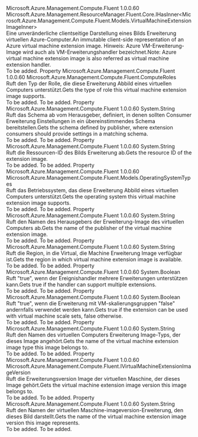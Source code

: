 <Type Name="IVirtualMachineExtensionImage" FullName="Microsoft.Azure.Management.Compute.Fluent.IVirtualMachineExtensionImage">
  <TypeSignature Language="C#" Value="public interface IVirtualMachineExtensionImage : Microsoft.Azure.Management.ResourceManager.Fluent.Core.IHasInner&lt;Microsoft.Azure.Management.Compute.Fluent.Models.VirtualMachineExtensionImageInner&gt;" />
  <TypeSignature Language="ILAsm" Value=".class public interface auto ansi abstract IVirtualMachineExtensionImage implements class Microsoft.Azure.Management.ResourceManager.Fluent.Core.IHasInner`1&lt;class Microsoft.Azure.Management.Compute.Fluent.Models.VirtualMachineExtensionImageInner&gt;" />
  <TypeSignature Language="DocId" Value="T:Microsoft.Azure.Management.Compute.Fluent.IVirtualMachineExtensionImage" />
  <TypeSignature Language="VB.NET" Value="Public Interface IVirtualMachineExtensionImage&#xA;Implements IHasInner(Of VirtualMachineExtensionImageInner)" />
  <TypeSignature Language="F#" Value="type IVirtualMachineExtensionImage = interface&#xA;    interface IHasInner&lt;VirtualMachineExtensionImageInner&gt;" />
  <AssemblyInfo>
    <AssemblyName>Microsoft.Azure.Management.Compute.Fluent</AssemblyName>
    <AssemblyVersion>1.0.0.60</AssemblyVersion>
  </AssemblyInfo>
  <Interfaces>
    <Interface>
      <InterfaceName>Microsoft.Azure.Management.ResourceManager.Fluent.Core.IHasInner&lt;Microsoft.Azure.Management.Compute.Fluent.Models.VirtualMachineExtensionImageInner&gt;</InterfaceName>
    </Interface>
  </Interfaces>
  <Docs>
    <summary>
            <span data-ttu-id="7e3d8-101">Eine unveränderliche clientseitige Darstellung eines Bilds Erweiterung virtuellen Azure-Computer.</span><span class="sxs-lookup"><span data-stu-id="7e3d8-101">An immutable client-side representation of an Azure virtual machine extension image.</span></span>
            <span data-ttu-id="7e3d8-102">Hinweis: Azure VM-Erweiterung-Image wird auch als VM-Erweiterungshandler bezeichnet.</span><span class="sxs-lookup"><span data-stu-id="7e3d8-102">Note: Azure virtual machine extension image is also referred as virtual machine extension handler.</span></span>
            </summary>
    <remarks>To be added.</remarks>
  </Docs>
  <Members>
    <Member MemberName="ComputeRole">
      <MemberSignature Language="C#" Value="public Microsoft.Azure.Management.Compute.Fluent.ComputeRoles ComputeRole { get; }" />
      <MemberSignature Language="ILAsm" Value=".property instance valuetype Microsoft.Azure.Management.Compute.Fluent.ComputeRoles ComputeRole" />
      <MemberSignature Language="DocId" Value="P:Microsoft.Azure.Management.Compute.Fluent.IVirtualMachineExtensionImage.ComputeRole" />
      <MemberSignature Language="VB.NET" Value="Public ReadOnly Property ComputeRole As ComputeRoles" />
      <MemberSignature Language="F#" Value="member this.ComputeRole : Microsoft.Azure.Management.Compute.Fluent.ComputeRoles" Usage="Microsoft.Azure.Management.Compute.Fluent.IVirtualMachineExtensionImage.ComputeRole" />
      <MemberType>Property</MemberType>
      <AssemblyInfo>
        <AssemblyName>Microsoft.Azure.Management.Compute.Fluent</AssemblyName>
        <AssemblyVersion>1.0.0.60</AssemblyVersion>
      </AssemblyInfo>
      <ReturnValue>
        <ReturnType>Microsoft.Azure.Management.Compute.Fluent.ComputeRoles</ReturnType>
      </ReturnValue>
      <Docs>
        <summary>
            <span data-ttu-id="7e3d8-103">Ruft den Typ der Rolle, die diese Erweiterung Abbild eines virtuellen Computers unterstützt.</span><span class="sxs-lookup"><span data-stu-id="7e3d8-103">Gets the type of role this virtual machine extension image supports.</span></span>
            </summary>
        <value>To be added.</value>
        <remarks>To be added.</remarks>
      </Docs>
    </Member>
    <Member MemberName="HandlerSchema">
      <MemberSignature Language="C#" Value="public string HandlerSchema { get; }" />
      <MemberSignature Language="ILAsm" Value=".property instance string HandlerSchema" />
      <MemberSignature Language="DocId" Value="P:Microsoft.Azure.Management.Compute.Fluent.IVirtualMachineExtensionImage.HandlerSchema" />
      <MemberSignature Language="VB.NET" Value="Public ReadOnly Property HandlerSchema As String" />
      <MemberSignature Language="F#" Value="member this.HandlerSchema : string" Usage="Microsoft.Azure.Management.Compute.Fluent.IVirtualMachineExtensionImage.HandlerSchema" />
      <MemberType>Property</MemberType>
      <AssemblyInfo>
        <AssemblyName>Microsoft.Azure.Management.Compute.Fluent</AssemblyName>
        <AssemblyVersion>1.0.0.60</AssemblyVersion>
      </AssemblyInfo>
      <ReturnValue>
        <ReturnType>System.String</ReturnType>
      </ReturnValue>
      <Docs>
        <summary>
            <span data-ttu-id="7e3d8-104">Ruft das Schema ab vom Herausgeber, definiert, in denen sollten Consumer Erweiterung Einstellungen in ein übereinstimmendes Schema bereitstellen.</span><span class="sxs-lookup"><span data-stu-id="7e3d8-104">Gets the schema defined by publisher, where extension consumers should provide settings in a matching schema.</span></span>
            </summary>
        <value>To be added.</value>
        <remarks>To be added.</remarks>
      </Docs>
    </Member>
    <Member MemberName="Id">
      <MemberSignature Language="C#" Value="public string Id { get; }" />
      <MemberSignature Language="ILAsm" Value=".property instance string Id" />
      <MemberSignature Language="DocId" Value="P:Microsoft.Azure.Management.Compute.Fluent.IVirtualMachineExtensionImage.Id" />
      <MemberSignature Language="VB.NET" Value="Public ReadOnly Property Id As String" />
      <MemberSignature Language="F#" Value="member this.Id : string" Usage="Microsoft.Azure.Management.Compute.Fluent.IVirtualMachineExtensionImage.Id" />
      <MemberType>Property</MemberType>
      <AssemblyInfo>
        <AssemblyName>Microsoft.Azure.Management.Compute.Fluent</AssemblyName>
        <AssemblyVersion>1.0.0.60</AssemblyVersion>
      </AssemblyInfo>
      <ReturnValue>
        <ReturnType>System.String</ReturnType>
      </ReturnValue>
      <Docs>
        <summary>
            <span data-ttu-id="7e3d8-105">Ruft die Ressourcen-ID des Bilds Erweiterung ab.</span><span class="sxs-lookup"><span data-stu-id="7e3d8-105">Gets the resource ID of the extension image.</span></span>
            </summary>
        <value>To be added.</value>
        <remarks>To be added.</remarks>
      </Docs>
    </Member>
    <Member MemberName="OSType">
      <MemberSignature Language="C#" Value="public Microsoft.Azure.Management.Compute.Fluent.Models.OperatingSystemTypes OSType { get; }" />
      <MemberSignature Language="ILAsm" Value=".property instance valuetype Microsoft.Azure.Management.Compute.Fluent.Models.OperatingSystemTypes OSType" />
      <MemberSignature Language="DocId" Value="P:Microsoft.Azure.Management.Compute.Fluent.IVirtualMachineExtensionImage.OSType" />
      <MemberSignature Language="VB.NET" Value="Public ReadOnly Property OSType As OperatingSystemTypes" />
      <MemberSignature Language="F#" Value="member this.OSType : Microsoft.Azure.Management.Compute.Fluent.Models.OperatingSystemTypes" Usage="Microsoft.Azure.Management.Compute.Fluent.IVirtualMachineExtensionImage.OSType" />
      <MemberType>Property</MemberType>
      <AssemblyInfo>
        <AssemblyName>Microsoft.Azure.Management.Compute.Fluent</AssemblyName>
        <AssemblyVersion>1.0.0.60</AssemblyVersion>
      </AssemblyInfo>
      <ReturnValue>
        <ReturnType>Microsoft.Azure.Management.Compute.Fluent.Models.OperatingSystemTypes</ReturnType>
      </ReturnValue>
      <Docs>
        <summary>
            <span data-ttu-id="7e3d8-106">Ruft das Betriebssystem, das diese Erweiterung Abbild eines virtuellen Computers unterstützt.</span><span class="sxs-lookup"><span data-stu-id="7e3d8-106">Gets the operating system this virtual machine extension image supports.</span></span>
            </summary>
        <value>To be added.</value>
        <remarks>To be added.</remarks>
      </Docs>
    </Member>
    <Member MemberName="PublisherName">
      <MemberSignature Language="C#" Value="public string PublisherName { get; }" />
      <MemberSignature Language="ILAsm" Value=".property instance string PublisherName" />
      <MemberSignature Language="DocId" Value="P:Microsoft.Azure.Management.Compute.Fluent.IVirtualMachineExtensionImage.PublisherName" />
      <MemberSignature Language="VB.NET" Value="Public ReadOnly Property PublisherName As String" />
      <MemberSignature Language="F#" Value="member this.PublisherName : string" Usage="Microsoft.Azure.Management.Compute.Fluent.IVirtualMachineExtensionImage.PublisherName" />
      <MemberType>Property</MemberType>
      <AssemblyInfo>
        <AssemblyName>Microsoft.Azure.Management.Compute.Fluent</AssemblyName>
        <AssemblyVersion>1.0.0.60</AssemblyVersion>
      </AssemblyInfo>
      <ReturnValue>
        <ReturnType>System.String</ReturnType>
      </ReturnValue>
      <Docs>
        <summary>
            <span data-ttu-id="7e3d8-107">Ruft den Namen des Herausgebers der Erweiterung-Image des virtuellen Computers ab.</span><span class="sxs-lookup"><span data-stu-id="7e3d8-107">Gets the name of the publisher of the virtual machine extension image.</span></span>
            </summary>
        <value>To be added.</value>
        <remarks>To be added.</remarks>
      </Docs>
    </Member>
    <Member MemberName="RegionName">
      <MemberSignature Language="C#" Value="public string RegionName { get; }" />
      <MemberSignature Language="ILAsm" Value=".property instance string RegionName" />
      <MemberSignature Language="DocId" Value="P:Microsoft.Azure.Management.Compute.Fluent.IVirtualMachineExtensionImage.RegionName" />
      <MemberSignature Language="VB.NET" Value="Public ReadOnly Property RegionName As String" />
      <MemberSignature Language="F#" Value="member this.RegionName : string" Usage="Microsoft.Azure.Management.Compute.Fluent.IVirtualMachineExtensionImage.RegionName" />
      <MemberType>Property</MemberType>
      <AssemblyInfo>
        <AssemblyName>Microsoft.Azure.Management.Compute.Fluent</AssemblyName>
        <AssemblyVersion>1.0.0.60</AssemblyVersion>
      </AssemblyInfo>
      <ReturnValue>
        <ReturnType>System.String</ReturnType>
      </ReturnValue>
      <Docs>
        <summary>
            <span data-ttu-id="7e3d8-108">Ruft die Region, in die Virtual, die Machine Erweiterung Image verfügbar ist.</span><span class="sxs-lookup"><span data-stu-id="7e3d8-108">Gets the region in which virtual machine extension image is available.</span></span>
            </summary>
        <value>To be added.</value>
        <remarks>To be added.</remarks>
      </Docs>
    </Member>
    <Member MemberName="SupportsMultipleExtensions">
      <MemberSignature Language="C#" Value="public bool SupportsMultipleExtensions { get; }" />
      <MemberSignature Language="ILAsm" Value=".property instance bool SupportsMultipleExtensions" />
      <MemberSignature Language="DocId" Value="P:Microsoft.Azure.Management.Compute.Fluent.IVirtualMachineExtensionImage.SupportsMultipleExtensions" />
      <MemberSignature Language="VB.NET" Value="Public ReadOnly Property SupportsMultipleExtensions As Boolean" />
      <MemberSignature Language="F#" Value="member this.SupportsMultipleExtensions : bool" Usage="Microsoft.Azure.Management.Compute.Fluent.IVirtualMachineExtensionImage.SupportsMultipleExtensions" />
      <MemberType>Property</MemberType>
      <AssemblyInfo>
        <AssemblyName>Microsoft.Azure.Management.Compute.Fluent</AssemblyName>
        <AssemblyVersion>1.0.0.60</AssemblyVersion>
      </AssemblyInfo>
      <ReturnValue>
        <ReturnType>System.Boolean</ReturnType>
      </ReturnValue>
      <Docs>
        <summary>
            <span data-ttu-id="7e3d8-109">Ruft "true", wenn der Ereignishandler mehrere Erweiterungen unterstützen kann.</span><span class="sxs-lookup"><span data-stu-id="7e3d8-109">Gets true if the handler can support multiple extensions.</span></span>
            </summary>
        <value>To be added.</value>
        <remarks>To be added.</remarks>
      </Docs>
    </Member>
    <Member MemberName="SupportsVirtualMachineScaleSets">
      <MemberSignature Language="C#" Value="public bool SupportsVirtualMachineScaleSets { get; }" />
      <MemberSignature Language="ILAsm" Value=".property instance bool SupportsVirtualMachineScaleSets" />
      <MemberSignature Language="DocId" Value="P:Microsoft.Azure.Management.Compute.Fluent.IVirtualMachineExtensionImage.SupportsVirtualMachineScaleSets" />
      <MemberSignature Language="VB.NET" Value="Public ReadOnly Property SupportsVirtualMachineScaleSets As Boolean" />
      <MemberSignature Language="F#" Value="member this.SupportsVirtualMachineScaleSets : bool" Usage="Microsoft.Azure.Management.Compute.Fluent.IVirtualMachineExtensionImage.SupportsVirtualMachineScaleSets" />
      <MemberType>Property</MemberType>
      <AssemblyInfo>
        <AssemblyName>Microsoft.Azure.Management.Compute.Fluent</AssemblyName>
        <AssemblyVersion>1.0.0.60</AssemblyVersion>
      </AssemblyInfo>
      <ReturnValue>
        <ReturnType>System.Boolean</ReturnType>
      </ReturnValue>
      <Docs>
        <summary>
            <span data-ttu-id="7e3d8-110">Ruft "true", wenn die Erweiterung mit VM-skalierungsgruppen "false" andernfalls verwendet werden kann.</span><span class="sxs-lookup"><span data-stu-id="7e3d8-110">Gets true if the extension can be used with virtual machine scale sets, false otherwise.</span></span>
            </summary>
        <value>To be added.</value>
        <remarks>To be added.</remarks>
      </Docs>
    </Member>
    <Member MemberName="TypeName">
      <MemberSignature Language="C#" Value="public string TypeName { get; }" />
      <MemberSignature Language="ILAsm" Value=".property instance string TypeName" />
      <MemberSignature Language="DocId" Value="P:Microsoft.Azure.Management.Compute.Fluent.IVirtualMachineExtensionImage.TypeName" />
      <MemberSignature Language="VB.NET" Value="Public ReadOnly Property TypeName As String" />
      <MemberSignature Language="F#" Value="member this.TypeName : string" Usage="Microsoft.Azure.Management.Compute.Fluent.IVirtualMachineExtensionImage.TypeName" />
      <MemberType>Property</MemberType>
      <AssemblyInfo>
        <AssemblyName>Microsoft.Azure.Management.Compute.Fluent</AssemblyName>
        <AssemblyVersion>1.0.0.60</AssemblyVersion>
      </AssemblyInfo>
      <ReturnValue>
        <ReturnType>System.String</ReturnType>
      </ReturnValue>
      <Docs>
        <summary>
            <span data-ttu-id="7e3d8-111">Ruft den Namen des virtuellen Computers Erweiterung Image-Typs, der dieses Image angehört.</span><span class="sxs-lookup"><span data-stu-id="7e3d8-111">Gets the name of the virtual machine extension image type this image belongs to.</span></span>
            </summary>
        <value>To be added.</value>
        <remarks>To be added.</remarks>
      </Docs>
    </Member>
    <Member MemberName="Version">
      <MemberSignature Language="C#" Value="public Microsoft.Azure.Management.Compute.Fluent.IVirtualMachineExtensionImageVersion Version { get; }" />
      <MemberSignature Language="ILAsm" Value=".property instance class Microsoft.Azure.Management.Compute.Fluent.IVirtualMachineExtensionImageVersion Version" />
      <MemberSignature Language="DocId" Value="P:Microsoft.Azure.Management.Compute.Fluent.IVirtualMachineExtensionImage.Version" />
      <MemberSignature Language="VB.NET" Value="Public ReadOnly Property Version As IVirtualMachineExtensionImageVersion" />
      <MemberSignature Language="F#" Value="member this.Version : Microsoft.Azure.Management.Compute.Fluent.IVirtualMachineExtensionImageVersion" Usage="Microsoft.Azure.Management.Compute.Fluent.IVirtualMachineExtensionImage.Version" />
      <MemberType>Property</MemberType>
      <AssemblyInfo>
        <AssemblyName>Microsoft.Azure.Management.Compute.Fluent</AssemblyName>
        <AssemblyVersion>1.0.0.60</AssemblyVersion>
      </AssemblyInfo>
      <ReturnValue>
        <ReturnType>Microsoft.Azure.Management.Compute.Fluent.IVirtualMachineExtensionImageVersion</ReturnType>
      </ReturnValue>
      <Docs>
        <summary>
            <span data-ttu-id="7e3d8-112">Ruft die Erweiterungsversion Image der virtuellen Maschine, der dieses Image gehört.</span><span class="sxs-lookup"><span data-stu-id="7e3d8-112">Gets the virtual machine extension image version this image belongs to.</span></span>
            </summary>
        <value>To be added.</value>
        <remarks>To be added.</remarks>
      </Docs>
    </Member>
    <Member MemberName="VersionName">
      <MemberSignature Language="C#" Value="public string VersionName { get; }" />
      <MemberSignature Language="ILAsm" Value=".property instance string VersionName" />
      <MemberSignature Language="DocId" Value="P:Microsoft.Azure.Management.Compute.Fluent.IVirtualMachineExtensionImage.VersionName" />
      <MemberSignature Language="VB.NET" Value="Public ReadOnly Property VersionName As String" />
      <MemberSignature Language="F#" Value="member this.VersionName : string" Usage="Microsoft.Azure.Management.Compute.Fluent.IVirtualMachineExtensionImage.VersionName" />
      <MemberType>Property</MemberType>
      <AssemblyInfo>
        <AssemblyName>Microsoft.Azure.Management.Compute.Fluent</AssemblyName>
        <AssemblyVersion>1.0.0.60</AssemblyVersion>
      </AssemblyInfo>
      <ReturnValue>
        <ReturnType>System.String</ReturnType>
      </ReturnValue>
      <Docs>
        <summary>
            <span data-ttu-id="7e3d8-113">Ruft den Namen der virtuellen Maschine-imageversion-Erweiterung, den dieses Bild darstellt.</span><span class="sxs-lookup"><span data-stu-id="7e3d8-113">Gets the name of the virtual machine extension image version this image represents.</span></span>
            </summary>
        <value>To be added.</value>
        <remarks>To be added.</remarks>
      </Docs>
    </Member>
  </Members>
</Type>